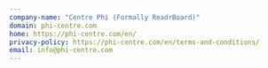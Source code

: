 ```yaml
---
company-name: "Centre Phi (Formally ReadrBoard)"
domain: phi-centre.com
home: https://phi-centre.com/en/
privacy-policy: https://phi-centre.com/en/terms-and-conditions/
email: info@phi-centre.com
---
```




